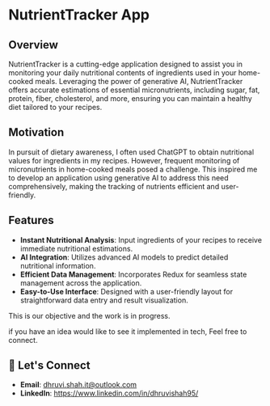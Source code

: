 
# NutrientTracker App

## Overview

NutrientTracker is a cutting-edge application designed to assist you in monitoring your daily nutritional contents of ingredients used in your home-cooked meals. Leveraging the power of generative AI, NutrientTracker offers accurate estimations of essential micronutrients, including sugar, fat, protein, fiber, cholesterol, and more, ensuring you can maintain a healthy diet tailored to your recipes.

## Motivation

In pursuit of dietary awareness, I often used ChatGPT to obtain nutritional values for ingredients in my recipes. However, frequent monitoring of micronutrients in home-cooked meals posed a challenge. This inspired me to develop an application using generative AI to address this need comprehensively, making the tracking of nutrients efficient and user-friendly.

## Features

- **Instant Nutritional Analysis**: Input ingredients of your recipes to receive immediate nutritional estimations.
- **AI Integration**: Utilizes advanced AI models to predict detailed nutritional information.
- **Efficient Data Management**: Incorporates Redux for seamless state management across the application.
- **Easy-to-Use Interface**: Designed with a user-friendly layout for straightforward data entry and result visualization.

This is our objective and the work is in progress.

if you have an idea would like to see it implemented in tech, Feel free to connect. 

## 📨 Let's Connect

- **Email**: dhruvi.shah.it@outlook.com
- **LinkedIn**: https://www.linkedin.com/in/dhruvishah95/